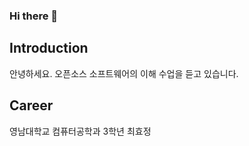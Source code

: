 ### Hi there 👋

## Introduction
안녕하세요.
오픈소스 소프트웨어의 이해 수업을 듣고 있습니다.

## Career
영남대학교 컴퓨터공학과 3학년 최효정

<!--
**choihyojeong/choihyojeong** is a ✨ _special_ ✨ repository because its `README.md` (this file) appears on your GitHub profile.

Here are some ideas to get you started:

- 🔭 I’m currently working on ...
- 🌱 I’m currently learning ...
- 👯 I’m looking to collaborate on ...
- 🤔 I’m looking for help with ...
- 💬 Ask me about ...
- 📫 How to reach me: ...
- 😄 Pronouns: ...
- ⚡ Fun fact: ...
-->
